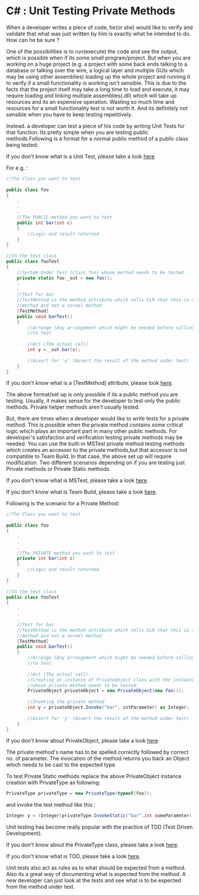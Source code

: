 # C# : Unit Testing Private Methods

When a developer writes a piece of code, he(or she) would like to verify and validate that what was just written by him is exactly what he intended to do. How can he be sure ? 

One of the possibilities is to run(execute) the code and see the output, which is possible when if its some small program/project. But when you are working on a huge project (e.g. a project with some back ends talking to a database or talking over the wire, a logical layer and multiple GUIs which may be using other assemblies) loading up the whole project and running it to verify if a small functionality is working isn't sensible. This is due to the facts that the project itself may take a long time to load and execute, it may require loading and linking multiple assemblies(.dll) which will take up resources and its an expensive operation. Wasting so much time and resources for a small functionality test is not worth it. And its definitely not sensible when you have to keep testing repetitively.

Instead. a developer can test a piece of his code by writing Unit Tests for that function. Its pretty simple when you are testing public methods.Following is a format for a normal public method of a public class being tested:

If you don't know what is a Unit Test, please take a look [here](http://en.wikipedia.org/wiki/Unit_testing)

For e.g. :
```cs
//The Class you want to test
 
public class foo
{
    .
    .
    .
    //The PUBLIC method you want to test
    public int bar(int c)
    {
        //Logic and result returned
    }
}
 
//In the test class
public class fooTest
{
    //System Under Test (Class foo) whose method needs to be tested
    private static foo _sut = new foo();
    .
    .
    //Test for bar
    //TestMethod is the method attribute which tells CLR that this is a test
    //method and not a normal method
    [TestMethod]
    public void barTest()
    {
        //Arrange (Any arrangement which might be needed before calling the method
        //to test
 
        //Act (The actual call)
        int y = _sut.bar(x);
 
        //Assert for 'y' (Assert the result of the method under test)
    }
}
```

If you don't know what is a [TestMethod] attribute, please look [here](http://msdn.microsoft.com/en-us/library/microsoft.visualstudio.testtools.unittesting.testmethodattribute%28VS.80%29.aspx).

The above format/set up is only possible if its a public method you are testing. Usually, it makes sense for the developer to test only the public methods. Private helper methods aren't usually tested. 

But, there are times when a developer would like to write tests for a private method. This is possible when the private method contains some critical logic which plays an important part in many other public methods. For developer's satisfaction and verification testing private methods may be needed. You can use the built-in MSTest private method testing methods which creates an accessor to the private methods,but that accessor is not compatible to Team Build. In that case, the above set up will require modification. Two different scenarios depending on if you are testing just Private methods or Private Static methods.

If you don't know what is MSTest, please take a look [here](http://en.wikipedia.org/wiki/MSTest).

If you don't know what is Team Build, please take a look [here](http://en.wikipedia.org/wiki/Team_Foundation_Server).

Following is the scenario for a Private Method:

```cs
//The Class you want to test
 
public class foo
{
    .
    .
    .
    //The PRIVATE method you want to test
    private int bar(int c)
    {
        //Logic and result returned
    }
}
 
//In the test class
public class fooTest
{
    .
    .
    .
    //Test for bar
    //TestMethod is the method attribute which tells CLR that this is a test
    //method and not a normal method
    [TestMethod]
    public void barTest()
    {
        //Arrange (Any arrangement which might be needed before calling the method
        //to test
 
        //Act (The actual call)
        //Creating an instance of PrivateObject class with the instance of the class
        //whose private method needs to be tested.
        PrivateObject privateObject = new PrivateObject(new foo());
 
        //Invoking the private method
        int y = privateObject.Invoke("bar", intParameter) as Integer;
 
        //Assert for 'y' (Assert the result of the method under test)
    }
}
```

If you don't know about PrivateObject, please take a look [here](http://msdn.microsoft.com/en-us/library/microsoft.visualstudio.testtools.unittesting.privateobject%28VS.80%29.aspx)

The private method's name has to be spelled correctly followed by correct no. of parameter. The invocation of the method returns you back an Object which needs to be cast to the expected type.

To test Private Static methods replace the above PrivateObject instance creation with PrivateType as following:

```cs
PrivateType privateType = new PrivateType(typeof(foo));
```

and invoke the test method like this :

```cs
Integer y = (Integer)privateType.InvokeStatic("bar",int someParameter);
```

Unit testing has become really popular with the practice of TDD (Test Driven Development).

If you don't know about the PrivateType class, please take a look [here](http://msdn.microsoft.com/en-us/library/microsoft.visualstudio.testtools.unittesting.privatetype%28VS.80%29.aspx).

If you don't know what is TDD, please take a look [here](http://en.wikipedia.org/wiki/Test-driven_development).

Unit tests also act as rules as to what should be expected from a method. Also its a great way of documenting what is expected from the method. A new developer can just look at the tests and see what is to be expected from the method under test.
